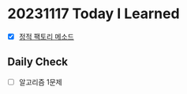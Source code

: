 # 20231117 Today I Learned
- [X] [정적 팩토리 메소드](../../Java/effective_Java/item1_static_factory_method.md)

## Daily Check
- [ ] 알고리즘 1문제